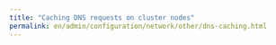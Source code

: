 ```yaml
---
title: "Caching DNS requests on cluster nodes"
permalink: en/admin/configuration/network/other/dns-caching.html
---
```

